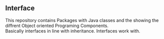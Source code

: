 ## Interface
This repository contains
Packages with Java classes and the showing the diffrent Object oriented Programing Components.<br />
Basically interfaces in line with inheritance.
Interfaces work with.

